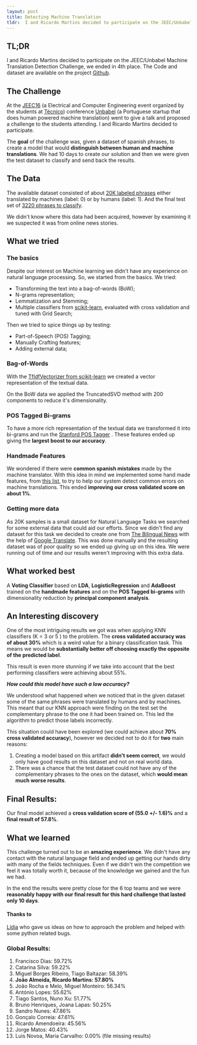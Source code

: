 ```yaml
---
layout: post
title: Detecting Machine Translation
tldr:  I and Ricardo Martins decided to participate on the JEEC/Unbabel Machine Translation Detection Challenge, we ended in 4th place. The Code and dataset are available on the project Github.
---
```

## __TL;DR__
 I and Ricardo Martins decided to participate on the JEEC/Unbabel Machine Translation Detection Challenge, we ended in 4th place. The Code and dataset are available on the project [Github](https://github.com/Joao-M-Almeida/JEECUnbabelChallenge).

## The Challenge


At the [JEEC16](http://jeec.tecnico.pt/jeec16/) (a Electrical and Computer Engineering event organized by the students at [Técnico](http://tecnico.ulisboa.pt)) conference [Unbabel](https://unbabel.com/) (a Portuguese startup that does human powered machine translation) went to give a talk and proposed a challenge to the students attending. I and Ricardo Martins decided to participate.

The __goal__ of the challenge was, given a dataset of spanish phrases, to create a model that would __distinguish between human and machine translations__. We had 10 days to create our solution and then we were given the test dataset to classify and send back the results.

## The Data

The available dataset consisted of about [20K labeled phrases](https://github.com/Joao-M-Almeida/JEECUnbabelChallenge/blob/master/Data/OficialData/training.txt) either translated by machines (label: 0) or by humans (label: 1). And the final test set of [3220 phrases to classify](https://github.com/Joao-M-Almeida/JEECUnbabelChallenge/blob/master/Data/OficialData/test_blind.txt).

We didn't know where this data had been acquired, however by examining it we suspected it was from online news stories.

## What we tried

### The basics
Despite our interest on Machine learning we didn't have any experience on natural language processing. So, we started from the basics. We tried:

- Transforming the text into a bag-of-words (BoW);
- N-grams representation;
- Lemmatization and Stemming;
- Multiple classifiers from [scikit-learn](http://scikit-learn.org), evaluated with cross validation and tuned with Grid Search;

Then we tried to spice things up by testing:

- Part-of-Speech (POS) Tagging;
- Manually Crafting features;
- Adding external data;

### Bag-of-Words

With the [TfIdfVectorizer from scikit-learn](http://scikit-learn.org/stable/modules/generated/sklearn.feature_extraction.text.TfidfVectorizer.html) we created a vector representation of the textual data.

On the BoW data we applied the TruncatedSVD method with 200 components to reduce it's dimensionality.

### POS Tagged Bi-grams

To have a more rich representation of the textual data we transformed it into bi-grams and run the [Stanford POS Tagger](http://nlp.stanford.edu/software/tagger.shtml) . These features ended up giving the __largest boost to our accuracy__.

### Handmade Features

We wondered if there were __common spanish mistakes__ made by the machine translator. With this idea in mind we implemented some hand made features, from [this list](http://community.languagetool.org/rule/list?lang=es), to try to help our system detect common errors on machine translations.
This ended __improving our cross validated score on about 1%__.

### Getting more data
As 20K samples is a small dataset for Natural Language Tasks we searched for some external data that could aid our efforts. Since we didn't find any dataset for this task we decided to create one from [The Bilingual News](http://www.thebilingualnews.com/) with the help of [Google Translate](http://translate.google.com/). This was done manually and the resulting dataset was of poor quality so we ended up giving up on this idea. We were running out of time and our results weren't improving with this extra data.

## What worked best

A __Voting Classifier__ based on __LDA__, __LogisticRegression__ and __AdaBoost__ trained on the __handmade features__ and on the __POS Tagged bi-grams__ with dimensionality reduction by __principal component analysis__.

## An Interesting discovery

One of the most intriguing results we got was when applying KNN classifiers (K = 3 or 5 ) to the problem. The __cross validated accuracy was of about 30%__ which is a weird value for a binary classification task. This means we would be __substantially better off choosing exactly the opposite of the predicted label__.

This result is even more stunning if we take into account that the best performing classifiers were achieving about 55%.

 **_How could this model have such a low accuracy?_**

We understood what happened when we noticed that in the given dataset some of the same phrases were translated by humans and by machines. This meant that our KNN approach were finding on the test set the complementary phrase to the one it had been trained on. This led the algorithm to predict those labels incorrectly.

This situation could have been explored (we could achieve about __70% cross validated accuracy__), however we decided not to do it for __two__ main reasons:

1. Creating a model based on this artifact __didn't seem correct__, we would only have good results on this dataset and not on real world data.
2. There was a chance that the test dataset could not have any of the complementary phrases to the ones on the dataset, which __would mean much worse results__.

## Final Results:
 Our final model achieved a __cross validation score of (55.0 +/- 1.6)%__ and a __final result of 57.8%__.

## What we learned
This challenge turned out to be an __amazing experience__. We didn't have any contact with the natural language field and ended up getting our hands dirty with many of the fields techniques.
Even if we didn't win the competition we feel it was totally worth it, because of the knowledge we gained and the fun we had.

In the end the results were pretty close for the 6 top teams and we were __reasonably happy with our final result for this hard challenge that lasted only 10 days__.

#### __Thanks to__
[Lídia](https://github.com/lidiamcfreitas) who gave us ideas on how to approach the problem and helped with some python related bugs.

### Global Results:
1. Francisco Dias: 59.72%
2. Catarina Silva: 59.22%
3. Miguel Borges Ribeiro, Tiago Baltazar: 58.39%
4. __João Almeida, Ricardo Martins: 57.80%__
5. João Rocha e Melo, Miguel Monteiro: 56.34%
6. António Lopes: 55.62%
7. Tiago Santos, Nuno Xu: 51.77%
8. Bruno Henriques, Joana Lapas: 50.25%
9. Sandro Nunes: 47.86%
10. Gonçalo Correia: 47.61%
11. Ricardo Amendoeira: 45.56%
12. Jorge Matos: 40.43%
13. Luis Novoa, Maria Carvalho: 0.00% (file missing results)
